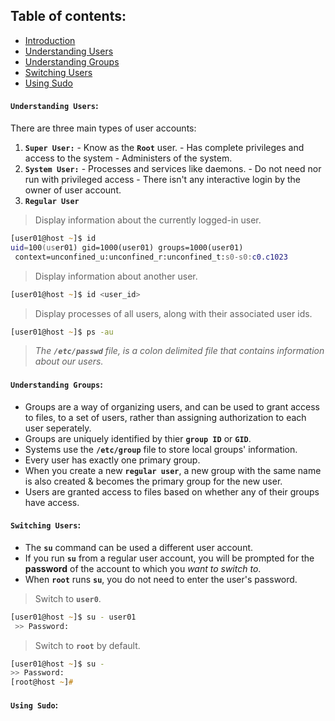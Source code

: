 ## **Table of contents**:
  - [Introduction](#introduction)
  - [Understanding Users](#understanding-users)
  - [Understanding Groups](#understanding-groups)
  - [Switching Users](#switching-users)
  - [Using Sudo](#using-sudo)

#### **`Understanding Users`:**
There are three main types of user accounts: 
  1. **`Super User:`** 
    - Know as the **`Root`** user.
    - Has complete privileges and access to the system
    - Administers of the system.
  2. **`System User:`**
    - Processes and services like daemons.
    - Do not need nor run with privileged access
    - There isn't any interactive login by the owner of user account.
  3. **`Regular User`**

> Display information about the currently logged-in user.

```zsh
[user01@host ~]$ id
uid=100(user01) gid=1000(user01) groups=1000(user01)
 context=unconfined_u:unconfined_r:unconfined_t:s0-s0:c0.c1023
 ```

> Display information about another user.

```zsh
[user01@host ~]$ id <user_id>
 ```

 > Display processes of all users, along with their associated user ids.

```zsh
[user01@host ~]$ ps -au
 ```
> *The **`/etc/passwd`** file, is a colon delimited file that contains information about our users.*

#### **`Understanding Groups`:**
- Groups are a way of organizing users, and can be used to grant access to files, to a set of users, rather than assigning authorization to each user seperately.
- Groups are uniquely identified by thier **`group ID`** or **`GID`**.
- Systems use the **`/etc/group`** file to store local groups' information.
- Every user has exactly one primary group. 
- When you create a new **`regular user`**, a new group with the same name is also created & becomes the primary group for the new user.
- Users are granted access to files based on whether any of their groups have access. 

#### **`Switching Users`:**

- The **`su`** command can be used a different user account.
- If you run **`su`** from a regular user account, you will be prompted for the **password** of the account to which you *want to switch to*. 
- When **`root`** runs **`su`**, you do not need to enter the user's password.

> Switch to **`user0`**.

```zsh
[user01@host ~]$ su - user01
 >> Password:
```
> Switch to **`root`** by default.

```zsh
[user01@host ~]$ su - 
>> Password:
[root@host ~]#
```

#### **`Using Sudo`:**












